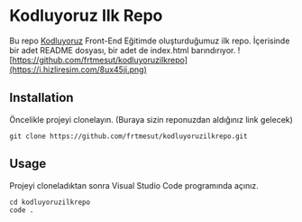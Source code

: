 # Kodluyoruz Ilk Repo
Bu repo [Kodluyoruz](https://www.kodluyoruz.org/) Front-End Eğitimde oluşturduğumuz ilk repo. İçerisinde bir adet README dosyası, bir adet de index.html barındırıyor.
![https://github.com/frtmesut/kodluyoruzilkrepo](https://i.hizliresim.com/8ux45ji.png)


## Installation
Öncelikle projeyi clonelayın. (Buraya sizin reponuzdan aldığınız link gelecek)

`git clone https://github.com/frtmesut/kodluyoruzilkrepo.git`


## Usage
Projeyi cloneladıktan sonra Visual Studio Code programında açınız.

```
cd kodluyoruzilkrepo
code .
```
